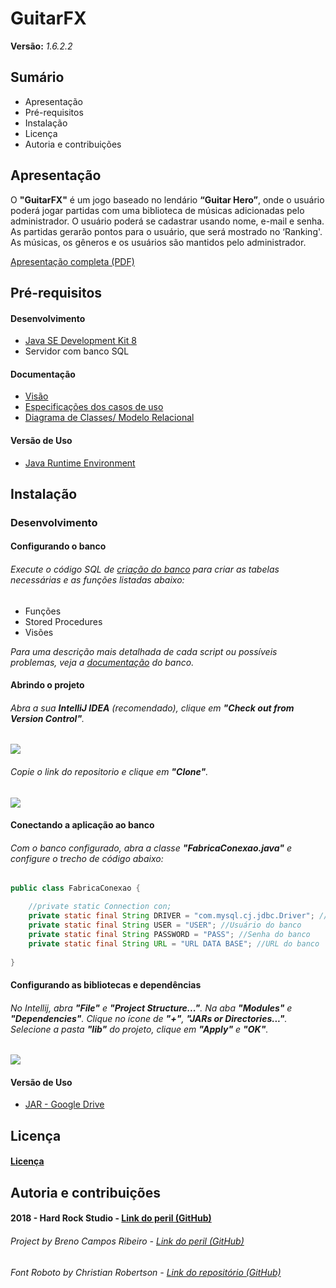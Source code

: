 # GuitarFX 
__Versão:__ _1.6.2.2_

## Sumário
* Apresentação
* Pré-requisitos
* Instalação
* Licença
* Autoria e contribuições

## Apresentação
O __"GuitarFX"__ é um jogo baseado no lendário
__“Guitar Hero”__, onde o usuário poderá
jogar partidas com uma biblioteca de
músicas adicionadas pelo administrador.
O usuário poderá se cadastrar
usando nome, e-mail e senha. As
partidas gerarão pontos para o usuário,
que será mostrado no ‘Ranking'.
As músicas, os gêneros e os usuários
são mantidos pelo administrador.

[Apresentação completa (PDF)](https://drive.google.com/open?id=10zD6LBiUUX7oDZ-isjOPX65HvNdgtuop)

## Pré-requisitos
#### Desenvolvimento
* [Java SE Development Kit 8](https://www.oracle.com/technetwork/pt/java/javase/downloads/jdk8-downloads-2133151.html)
* Servidor com banco SQL

#### Documentação
* [Visão](https://drive.google.com/open?id=1d7JEpMx4wOuv8DHfB9keb8MvhcNU2gsK)
* [Especificações dos casos de uso](https://drive.google.com/open?id=1T1tTHufKSZEdDo0lymNy23ff7wDe3lq0)
* [Diagrama de Classes/ Modelo Relacional](https://drive.google.com/open?id=1fUpjxWhCpWfxdmFsxBwe11GPi5EENOsP)

#### Versão de Uso
* [Java Runtime Environment](https://www.java.com/pt_BR/download/)

## Instalação
### Desenvolvimento
#### Configurando o banco
###### Execute o código SQL de [criação do banco](https://drive.google.com/open?id=185J4BwL1YKo0wLKkDT5K2vzl2dNfE8x6) para criar as tabelas necessárias e as funções listadas abaixo:

* Funções
* Stored Procedures
* Visões

_Para uma descrição mais detalhada de cada script ou possíveis problemas, veja a [documentação](https://drive.google.com/open?id=1gRv5hPOEEgyJKNLK7rboNlZqZ8wJSoKB) do banco._

#### Abrindo o projeto
###### Abra a sua __IntelliJ IDEA__ (recomendado), clique em __"Check out from Version Control"__.
![](https://drive.google.com/uc?id=1cRSgvv18rE2Q5kLAQZ7UkvgdauYGqnRf)

###### Copie o link do repositorio e clique em __"Clone"__.
![](https://drive.google.com/uc?id=1JskosTBOgKaAuxgYRzX6hhSNxbNcHNul)

#### Conectando a aplicação ao banco
###### Com o banco configurado, abra a classe __"FabricaConexao.java"__ e configure o trecho de código abaixo:
``` java
public class FabricaConexao {

    //private static Connection con;
    private static final String DRIVER = "com.mysql.cj.jdbc.Driver"; //Driver do JDBC
    private static final String USER = "USER"; //Usuário do banco
    private static final String PASSWORD = "PASS"; //Senha do banco
    private static final String URL = "URL DATA BASE"; //URL do banco
    
}
```
#### Configurando as bibliotecas e dependências
###### No Intellij, abra __"File"__ e __"Project Structure..."__. Na aba __"Modules"__ e __"Dependencies"__. Clique no ícone de __"+"__, __"JARs or Directories..."__. Selecione a pasta __"lib"__ do projeto, clique em __"Apply"__ e __"OK"__.
![](https://drive.google.com/uc?id=16rKaSZyjbyb2AHNE9Ujg5r7a-rEbi3_u)

#### Versão de Uso
* [JAR - Google Drive](veverv)

## Licença
#### [Licença](https://drive.google.com/open?id=11ZTUlB6qpoKk_XgD6_dtKntQOfCsuQj8)

## Autoria e contribuições
#### 2018 - Hard Rock Studio - [Link do peril (GitHub)](https://github.com/GroveBS)
###### Project by Breno Campos Ribeiro - [Link do peril (GitHub)](https://github.com/orgs/GroveBS/people/GroveBStreet)
###### Font Roboto by Christian Robertson - [Link do repositório (GitHub)](https://github.com/google/roboto/)


